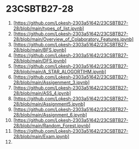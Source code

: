 # 23CSBTB27-28
1. [https://github.com/Lokesh-2303a51642/23CSBTB27-28/blob/main/types_of_list.ipynb]
2. [https://github.com/Lokesh-2303a51642/23CSBTB27-28/blob/main/Overview_of_Colaboratory_Features.ipynb]
3. [https://github.com/Lokesh-2303a51642/23CSBTB27-28/blob/main/BFS.ipynb]
4. [https://github.com/Lokesh-2303a51642/23CSBTB27-28/blob/main/DFS.ipynb]
5. [https://github.com/Lokesh-2303a51642/23CSBTB27-28/blob/main/A_STAR_ALOGORTIHM.ipynb]
6. [https://github.com/Lokesh-2303a51642/23CSBTB27-28/blob/main/Assigenment_3.ipynb]
7. [https://github.com/Lokesh-2303a51642/23CSBTB27-28/blob/main/ASS_4.ipynb]
8. [https://github.com/Lokesh-2303a51642/23CSBTB27-28/blob/main/Assignment5.ipynb]
9. [https://github.com/Lokesh-2303a51642/23CSBTB27-28/blob/main/Assignment_6.ipynb]
10. [https://github.com/Lokesh-2303a51642/23CSBTB27-28/blob/main/Random_Forest.ipynb]
11. [https://github.com/Lokesh-2303a51642/23CSBTB27-28/blob/main/Exam.ipynb]
12. 
